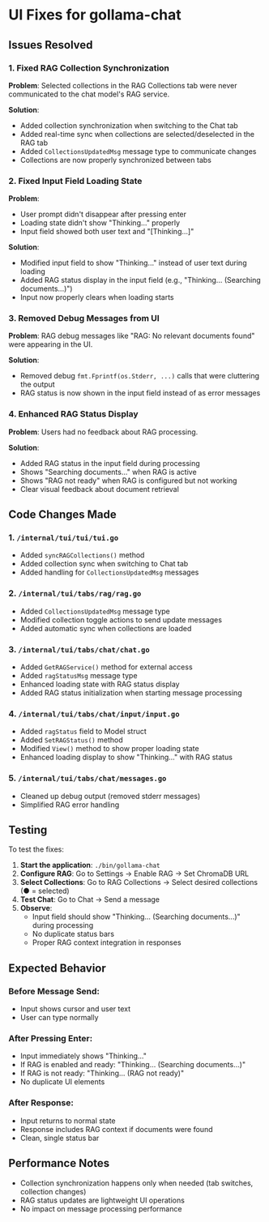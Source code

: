 # UI Fixes for gollama-chat

## Issues Resolved

### 1. Fixed RAG Collection Synchronization
**Problem**: Selected collections in the RAG Collections tab were never communicated to the chat model's RAG service.

**Solution**: 
- Added collection synchronization when switching to the Chat tab
- Added real-time sync when collections are selected/deselected in the RAG tab
- Added `CollectionsUpdatedMsg` message type to communicate changes
- Collections are now properly synchronized between tabs

### 2. Fixed Input Field Loading State
**Problem**: 
- User prompt didn't disappear after pressing enter
- Loading state didn't show "Thinking..." properly
- Input field showed both user text and "[Thinking...]"

**Solution**:
- Modified input field to show "Thinking..." instead of user text during loading
- Added RAG status display in the input field (e.g., "Thinking... (Searching documents...)")
- Input now properly clears when loading starts

### 3. Removed Debug Messages from UI
**Problem**: RAG debug messages like "RAG: No relevant documents found" were appearing in the UI.

**Solution**:
- Removed debug `fmt.Fprintf(os.Stderr, ...)` calls that were cluttering the output
- RAG status is now shown in the input field instead of as error messages

### 4. Enhanced RAG Status Display
**Problem**: Users had no feedback about RAG processing.

**Solution**:
- Added RAG status in the input field during processing
- Shows "Searching documents..." when RAG is active
- Shows "RAG not ready" when RAG is configured but not working
- Clear visual feedback about document retrieval

## Code Changes Made

### 1. `/internal/tui/tui/tui.go`
- Added `syncRAGCollections()` method
- Added collection sync when switching to Chat tab
- Added handling for `CollectionsUpdatedMsg` messages

### 2. `/internal/tui/tabs/rag/rag.go`
- Added `CollectionsUpdatedMsg` message type
- Modified collection toggle actions to send update messages
- Added automatic sync when collections are loaded

### 3. `/internal/tui/tabs/chat/chat.go`
- Added `GetRAGService()` method for external access
- Added `ragStatusMsg` message type
- Enhanced loading state with RAG status display
- Added RAG status initialization when starting message processing

### 4. `/internal/tui/tabs/chat/input/input.go`
- Added `ragStatus` field to Model struct
- Added `SetRAGStatus()` method
- Modified `View()` method to show proper loading state
- Enhanced loading display to show "Thinking..." with RAG status

### 5. `/internal/tui/tabs/chat/messages.go`
- Cleaned up debug output (removed stderr messages)
- Simplified RAG error handling

## Testing

To test the fixes:

1. **Start the application**: `./bin/gollama-chat`
2. **Configure RAG**: Go to Settings → Enable RAG → Set ChromaDB URL
3. **Select Collections**: Go to RAG Collections → Select desired collections (● = selected)
4. **Test Chat**: Go to Chat → Send a message
5. **Observe**:
   - Input field should show "Thinking... (Searching documents...)" during processing
   - No duplicate status bars
   - Proper RAG context integration in responses

## Expected Behavior

### Before Message Send:
- Input shows cursor and user text
- User can type normally

### After Pressing Enter:
- Input immediately shows "Thinking..."
- If RAG is enabled and ready: "Thinking... (Searching documents...)"
- If RAG is not ready: "Thinking... (RAG not ready)"
- No duplicate UI elements

### After Response:
- Input returns to normal state
- Response includes RAG context if documents were found
- Clean, single status bar

## Performance Notes

- Collection synchronization happens only when needed (tab switches, collection changes)
- RAG status updates are lightweight UI operations
- No impact on message processing performance

